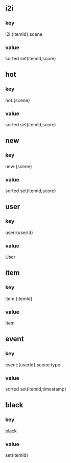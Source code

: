 ## i2i
### key
i2i:{itemId}:scene
### value
sorted set(itemId,score)

## hot
### key
hot:{scene}
### value
sorted set(itemId,score)

## new 
### key
new:{scene}
### value
sorted set(itemId,score)

## user
### key
user:{userId}
### value
User

## item
### key
item:{itemId}
### value
Item

## event
### key
event:{userId}:scene:type
### value
sorted set(itemId,timestamp)

## black
### key
black
### value
set(itemId)
